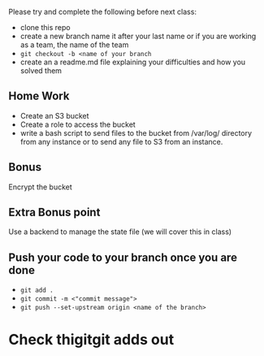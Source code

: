 Please try and complete the following before next class:
* clone this repo
* create a new branch name it after your last name or if you are working as a team, the name of the team 
* `git checkout -b <name of your branch`
* create an a readme.md file explaining your difficulties and how you solved them

## Home Work
* Create an S3 bucket
* Create a role to access the bucket
* write a bash script to send files to the bucket from /var/log/ directory from any instance or to send any file to S3 from an instance.

## Bonus
Encrypt the bucket 

## Extra Bonus point
Use a backend to manage the state file (we will cover this in class)

## Push your code to your branch once you are done 
* `git add .`  
* `git commit -m <"commit message">`
* `git push --set-upstream origin <name of the branch>` 
# Check thigitgit adds out